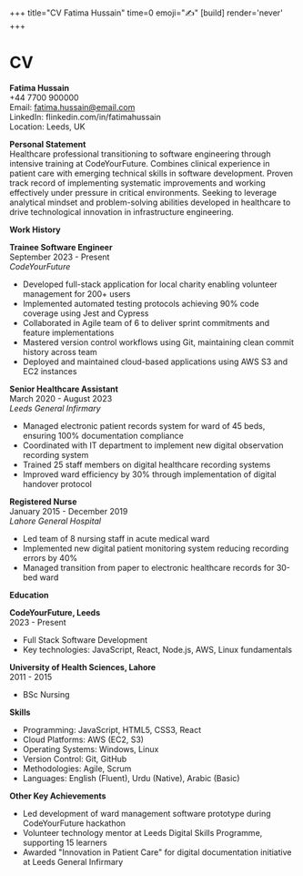 +++
title="CV Fatima Hussain"
time=0
emoji="✍️"
[build]
render='never'
+++

# CV

**Fatima Hussain**  
+44 7700 900000  
Email: fatima.hussain@email.com  
LinkedIn: flinkedin.com/in/fatimahussain  
Location: Leeds, UK

**Personal Statement**  
Healthcare professional transitioning to software engineering through intensive training at CodeYourFuture. Combines clinical experience in patient care with emerging technical skills in software development. Proven track record of implementing systematic improvements and working effectively under pressure in critical environments. Seeking to leverage analytical mindset and problem-solving abilities developed in healthcare to drive technological innovation in infrastructure engineering.

**Work History**

**Trainee Software Engineer**  
September 2023 - Present  
_CodeYourFuture_

- Developed full-stack application for local charity enabling volunteer management for 200+ users
- Implemented automated testing protocols achieving 90% code coverage using Jest and Cypress
- Collaborated in Agile team of 6 to deliver sprint commitments and feature implementations
- Mastered version control workflows using Git, maintaining clean commit history across team
- Deployed and maintained cloud-based applications using AWS S3 and EC2 instances

**Senior Healthcare Assistant**  
March 2020 - August 2023  
_Leeds General Infirmary_

- Managed electronic patient records system for ward of 45 beds, ensuring 100% documentation compliance
- Coordinated with IT department to implement new digital observation recording system
- Trained 25 staff members on digital healthcare recording systems
- Improved ward efficiency by 30% through implementation of digital handover protocol

**Registered Nurse**  
January 2015 - December 2019  
_Lahore General Hospital_

- Led team of 8 nursing staff in acute medical ward
- Implemented new digital patient monitoring system reducing recording errors by 40%
- Managed transition from paper to electronic healthcare records for 30-bed ward

**Education**

**CodeYourFuture, Leeds**  
2023 - Present

- Full Stack Software Development
- Key technologies: JavaScript, React, Node.js, AWS, Linux fundamentals

**University of Health Sciences, Lahore**  
2011 - 2015

- BSc Nursing

**Skills**

- Programming: JavaScript, HTML5, CSS3, React
- Cloud Platforms: AWS (EC2, S3)
- Operating Systems: Windows, Linux
- Version Control: Git, GitHub
- Methodologies: Agile, Scrum
- Languages: English (Fluent), Urdu (Native), Arabic (Basic)

**Other Key Achievements**

- Led development of ward management software prototype during CodeYourFuture hackathon
- Volunteer technology mentor at Leeds Digital Skills Programme, supporting 15 learners
- Awarded "Innovation in Patient Care" for digital documentation initiative at Leeds General Infirmary
